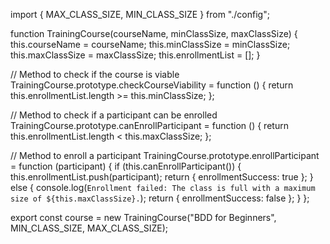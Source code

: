 import { MAX_CLASS_SIZE, MIN_CLASS_SIZE } from "./config";

function TrainingCourse(courseName, minClassSize, maxClassSize) {
this.courseName = courseName;
this.minClassSize = minClassSize;
this.maxClassSize = maxClassSize;
this.enrollmentList = [];
}

// Method to check if the course is viable
TrainingCourse.prototype.checkCourseViability = function () {
return this.enrollmentList.length >= this.minClassSize;
};

// Method to check if a participant can be enrolled
TrainingCourse.prototype.canEnrollParticipant = function () {
return this.enrollmentList.length < this.maxClassSize;
};

// Method to enroll a participant
TrainingCourse.prototype.enrollParticipant = function (participant) {
if (this.canEnrollParticipant()) {
this.enrollmentList.push(participant);
return {
enrollmentSuccess: true
};
} else {
console.log(`Enrollment failed: The class is full with a maximum size of ${this.maxClassSize}.`);
return {
enrollmentSuccess: false
};
}
};

export const course = new TrainingCourse("BDD for Beginners", MIN_CLASS_SIZE, MAX_CLASS_SIZE);
